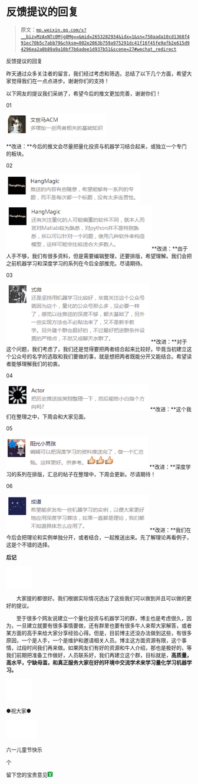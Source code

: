 # 反馈提议的回复

> 原文：[`mp.weixin.qq.com/s?__biz=MzAxNTc0Mjg0Mg==&mid=2653282934&idx=1&sn=750aada10cd1368f491ec70b5c7abb79&chksm=802e2063b759a975291dc41f16f45fe9afb2e615d94296ea2a0b89a9a10bf7b6adee1d937b51&scene=27#wechat_redirect`](http://mp.weixin.qq.com/s?__biz=MzAxNTc0Mjg0Mg==&mid=2653282934&idx=1&sn=750aada10cd1368f491ec70b5c7abb79&chksm=802e2063b759a975291dc41f16f45fe9afb2e615d94296ea2a0b89a9a10bf7b6adee1d937b51&scene=27#wechat_redirect)

反馈提议的回复

昨天通过众多关注者的留言，我们经过考虑和筛选，总结了以下几个方面，希望大家觉得我们在一点点进步。谢谢你们的支持！

以下网友的提议我们采纳了，希望今后的推文更加完善，谢谢你们！

01

![](img/e8a1c2747664892169c1137767d74f3d.png)

**改进：**今后的推文会尽量把量化投资与机器学习结合起来，或独立一个专门的板块。

02

![](img/70c4ab0d32605c319c4bca03dbea7c22.png)
![](img/e3980780b5705b251e16f9d5b091fc20.png)**改进：**由于人手不够，我们有很多资料，但是需要编辑整理，还要排版，希望理解。我们会把之前机器学习和深度学习的系列在今后全部推完。尽请期待。

03

![](img/fec5d8e7c15d7bc65cc685dff6b78d3b.png)
**改进：**对于这个问题，我们考虑了，我们还是觉得要把两者结合起来比较好。毕竟当初建立这个公众号的名字的选取和我们要做的事，就是想把两者既能分开又能结合。希望读者能够理解我们的初衷。

04

![](img/4c5ab53b38d57a507c9f5eab3493fd82.png)
**改进：**这个我们在整理之中，下周会和大家见面。

05

![](img/b3858a3a2fd061fe8a8f46c54650d8b6.png)
**改进：**深度学习的系列在排版，汇总的帖子在整理中，下周会更新。尽请期待！

06

![](img/f50dea73f970278c43977a1a5b22483f.png)
**改进：**我们在今后会把理论和实例单独分开，或者结合，一起推送出来。先了解理论再看例子，这是个不错的选择。

**后记**

![](img/73a639efb47efb605f7695f3d25202e8.png)

       大家提的都很好。我们根据实际情况选出了这些我们可以做到并且可以做的更好的提议。

       至于很多个网友说建立一个量化投资与机器学习的群，博主也是考虑很久，因为，一旦建立就要有很多事情要做，还有群里也要有很多牛人来帮大家解答，或者某方面的高手来给大家分享经验心得。但是，目前博主还没办法做到这些，有很多原因，一个是人手，一个是维护和邀请相关人员。博主这方面资源有限，这个事情，过段时间我们再来做。如果网友们有好的资源和牛人介绍，那也是极好的，等我们前期把准备工作做好，人员联系好，我们再建立这个群，目标就是，**高质量，高水平，宁缺毋滥，和真正服务大家在好的环境中交流学术来学习量化学习机器学习。**

![](img/5420db2ce5c34baf9ed8c878198bd7ac.png)

●祝大家●

![](img/1b163c21c0f442bf1ac0be5e7e832a0b.png)

六一儿童节快乐

个

留下您的宝贵意见![](img/886731863be46ddf34cde19db32b6fa6.png)
